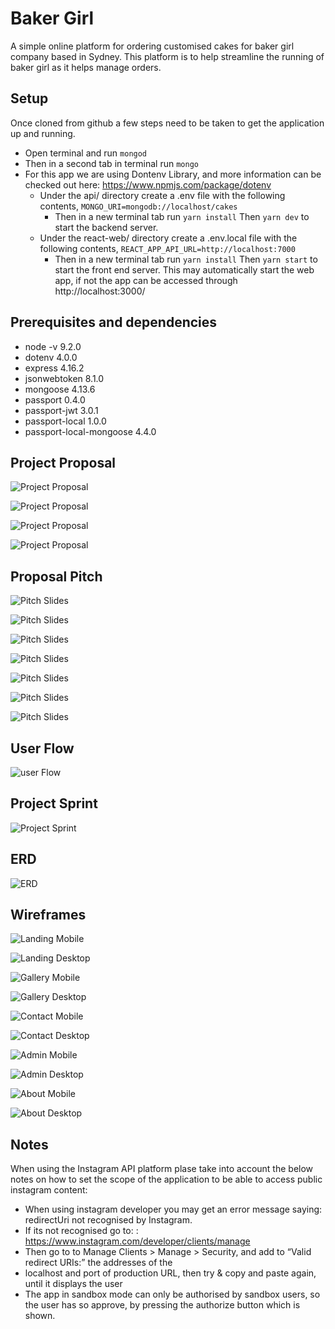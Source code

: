 # Baker Girl #
A simple online platform for ordering customised cakes for baker girl company based in Sydney. This platform is to help streamline the running of baker girl as it helps manage orders.

## Setup ##
Once cloned from github a few steps need to be taken to get the application up and running.
* Open terminal and run ``` mongod ```
* Then in a second tab in terminal run ``` mongo ```
* For this app we are using Dontenv Library, and more information can be checked out here: https://www.npmjs.com/package/dotenv
  * Under the api/ directory create a .env file with the following contents,
  ``` MONGO_URI=mongodb://localhost/cakes ```
    * Then in a new terminal tab run ```yarn install```
    Then
    ``` yarn dev ```
    to start the backend server.
  * Under the react-web/ directory create a .env.local file with the following contents,
  ``` REACT_APP_API_URL=http://localhost:7000 ```
    * Then in a new terminal tab run
    ```yarn install```
    Then
    ``` yarn start ```
    to start the front end server. This may automatically start the web app, if not the app can be accessed through http://localhost:3000/

## Prerequisites and dependencies ##
  * node -v 9.2.0
  * dotenv 4.0.0
  * express 4.16.2
  * jsonwebtoken 8.1.0
  * mongoose 4.13.6
  * passport 0.4.0
  * passport-jwt 3.0.1
  * passport-local 1.0.0
  * passport-local-mongoose 4.4.0

## Project Proposal ##
![Project Proposal](/documentation/Project_proposal1.png)

![Project Proposal](/documentation/Project_proposal2.png)

![Project Proposal](/documentation/Project_proposal3.png)

![Project Proposal](/documentation/Project_proposal4.png)

## Proposal Pitch ##
![Pitch Slides](/documentation/BAKERGIRL_prez1.png)

![Pitch Slides](/documentation/BAKERGIRL_prez2.png)

![Pitch Slides](/documentation/BAKERGIRL_prez3.png)

![Pitch Slides](/documentation/BAKERGIRL_prez4.png)

![Pitch Slides](/documentation/BAKERGIRL_prez5.png)

![Pitch Slides](/documentation/BAKERGIRL_prez6.png)

![Pitch Slides](/documentation/BAKERGIRL_prez7.png)

## User Flow ##
![user Flow](/documentation/BakerGirlUserflow.png)

## Project Sprint ##
![Project Sprint](/documentation/sprint.png)

## ERD ##
![ERD](/documentation/Images/BakerGirlERD.png)

## Wireframes ##
![Landing Mobile](/documentation/Images/BakerGirlLandingMobile.png)

![Landing Desktop](/documentation/Images/BakerGirlLandingDesktop.png)

![Gallery Mobile](/documentation/Images/BakerGirlGalleryMobile.png)

![Gallery Desktop](/documentation/Images/BakerGirlGalleryDesktop.png)

![Contact Mobile](/documentation/Images/BakerGirlContactMobile.png)

![Contact Desktop](/documentation/Images/BakerGirlContactDesktop.png)

![Admin Mobile](/documentation/Images/BakerGirlAdminMobile.png)

![Admin Desktop](/documentation/Images/BakerGirlAdminDesktop.png)

![About Mobile](/documentation/Images/BakerGirlAboutMobile.png)

![About Desktop](/documentation/Images/BakerGirlAboutDesktop.png)


## Notes ##

When using the Instagram API platform plase take into account the below notes on how to set the scope of the application to be able to access public instagram content:

* When using instagram developer you may get an error message saying: redirectUri not recognised by Instagram.
* If its not recognised go to: : https://www.instagram.com/developer/clients/manage
* Then go to to Manage Clients > Manage > Security, and add to “Valid redirect URIs:” the addresses of the
* localhost and port of production URL, then try & copy and paste again, until it displays the user
* The app in sandbox mode can only be authorised by sandbox users, so the user has so approve, by pressing the     authorize button which is shown.
